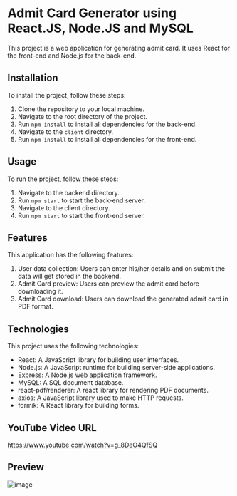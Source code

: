# Admit Card Generator using React.JS, Node.JS and MySQL

This project is a web application for generating admit card. It uses React for the front-end and Node.js for the back-end.

## Installation

To install the project, follow these steps:

1. Clone the repository to your local machine.
2. Navigate to the root directory of the project.
3. Run `npm install` to install all dependencies for the back-end.
4. Navigate to the `client` directory.
5. Run `npm install` to install all dependencies for the front-end.

## Usage

To run the project, follow these steps:

1. Navigate to the backend directory.
2. Run `npm start` to start the back-end server.
3. Navigate to the client directory.
4. Run `npm start` to start the front-end server.

## Features

This application has the following features:

1. User data collection: Users can enter his/her details and on submit the data will get stored in the backend.
2. Admit Card preview: Users can preview the admit card before downloading it.
3. Admit Card download: Users can download the generated admit card in PDF format.

## Technologies

This project uses the following technologies:

- React: A JavaScript library for building user interfaces.
- Node.js: A JavaScript runtime for building server-side applications.
- Express: A Node.js web application framework.
- MySQL: A SQL document database.
- react-pdf/renderer: A react library for rendering PDF documents.
- axios: A JavaScript library used to make HTTP requests.
- formik: A React library for building forms.

## YouTube Video URL

https://www.youtube.com/watch?v=g_8DeO4QfSQ

## Preview

![image](https://user-images.githubusercontent.com/67649413/235368073-3a69b4f1-452e-4ca5-a5b9-824472c6fde8.png)
